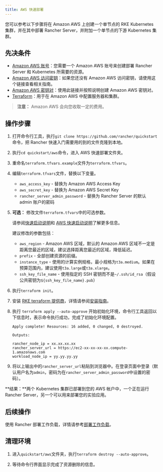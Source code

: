 ```yaml
---
title: AWS 快速部署
---
```


您可以参考以下步骤将在 Amazon AWS 上创建一个单节点的 RKE Kubernetes 集群，并在其中部署 Rancher Server，并附加一个单节点的下游 Kubernetes 集群。

## 先决条件

- [Amazon AWS 账号](https://aws.amazon.com/account/)：您需要一个 Amazon AWS 账号来创建部署 Rancher Server 和 Kubernetes 所需要的资源。
- [Amazon AWS 访问密钥](https://docs.aws.amazon.com/general/latest/gr/managing-aws-access-keys.html)：如果您还没有 Amazon AWS 访问密钥，请使用这个链接查看相关指南。
- [Amazon AWS 密钥对](https://docs.aws.amazon.com/AWSEC2/latest/UserGuide/ec2-key-pairs.html#having-ec2-create-your-key-pair)：使用此链接并按照说明创建 Amazon AWS 密钥对。
- [Terraform](https://www.terraform.io/downloads.html)：用于在 Amazon AWS 中配置服务器和集群。

> **注意：**
> Amazon AWS 会向您收取一定的费用。

## 操作步骤

1. 打开命令行工具，执行`git clone https://github.com/rancher/quickstart`命令，把 Rancher 快速入门需要用的到的文件克隆到本地。

1. 执行`cd quickstart/aws`命令，进入 AWS 快速部署文件夹。

1. 重命名`terraform.tfvars.example`文件为`terraform.tfvars`。

1. 编辑`terraform.tfvars`文件，替换以下变量。

   - `aws_access_key` - 替换为 Amazon AWS Access Key
   - `aws_secret_key` - 替换为 Amazon AWS Secret Key
   - `rancher_server_admin_password` - 替换为 Rancher Server 的默认 admin 账户的密码

1. **可选：** 修改文件`terraform.tfvars`中的可选参数。

   请参阅[快速启动说明](https://github.com/rancher/quickstart)和 [AWS 快速启动说明](https://github.com/rancher/quickstart/tree/master/aws)了解更多信息。

   建议修改的参数包括：

   - `aws_region` - Amazon AWS 区域，默认的 Amazon AWS 区域不一定是距离您最近的区域，建议选择距离您最近的区域，降低延迟。
   - `prefix` - 全部创建资源的前缀。
   - `instance_type` - 使用的计算实例规格，最小规格为`t3a.medium`。如果在预算范围内，建议使用`t3a.large`或`t3a.xlarge`。
   - `ssh_key_file_name` - 使用指定的 SSH 密钥而不是`~/.ssh/id_rsa`（假设公共密钥为`${ssh_key_file_name}.pub`）

1. 执行`terraform init`。

1. 安装 [RKE terraform 提供商](https://github.com/rancher/terraform-provider-rke)，详情请参阅[安装指南](https://github.com/rancher/terraform-provider-rke#using-the-provider)。

1. 执行 `terraform apply --auto-approve` 开始初始化环境，命令行工具返回以下信息时，表示命令执行成功，完成了初始化环境配置。

   ```
   Apply complete! Resources: 16 added, 0 changed, 0 destroyed.

   Outputs:

   rancher_node_ip = xx.xx.xx.xx
   rancher_server_url = https://ec2-xx-xx-xx-xx.compute-1.amazonaws.com
   workload_node_ip = yy.yy.yy.yy
   ```

1. 将以上输出中的`rancher_server_url`粘贴到浏览器中。在登录页面中登录（默认用户名为`admin`，密码为在`rancher_server_admin_password`中设置的密码）。

**结果：**两个 Kubernetes 集群已部署到您的 AWS 帐户中，一个正在运行 Rancher Server，另一个可以用来部署您的实验应用。

## 后续操作

使用 Rancher 部署工作负载，详情请参考[部署工作负载](/docs/quick-start-guide/workload/_index)。

## 清理环境

1. 进入`quickstart/aws`文件夹，执行`terraform destroy --auto-approve`。

1. 等待命令行界面显示完成了资源删除的信息。
